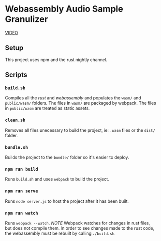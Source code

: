 # Webassembly Audio Sample Granulizer
[VIDEO](https://youtu.be/lEJ-5T-v-TY)

## Setup
This project uses npm and the rust nightly channel.

## Scripts
### `build.sh`
Compiles all the *rust* and *webassembly* and populates the `wasm/` and `public/wasm/` folders.
The files in `wasm/` are packaged by webpack.
The files in `public/wasm` are treated as static assets.

### `clean.sh`
Removes all files unecessary to build the project, ie: `.wasm` files or the `dist/` folder.

### `bundle.sh`
Builds the project to the `bundle/` folder so it's easier to deploy.

### `npm run build`
Runs `build.sh` and uses `webpack` to build the project.

### `npm run serve`
Runs `node server.js` to host the project after it has been built.

### `npm run watch`
Runs `webpack --watch`.
*NOTE* Webpack watches for changes in rust files, but does not compile them.
In order to see changes made to the rust code, the webassembly must be rebuilt by calling `./build.sh`.

